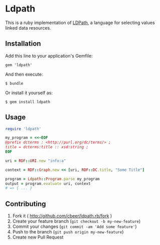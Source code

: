 # Ldpath

This is a ruby implementation of [LDPath](http://marmotta.apache.org/ldpath/language.html), a language for selecting values linked data resources.

## Installation

Add this line to your application's Gemfile:

    gem 'ldpath'

And then execute:

    $ bundle

Or install it yourself as:

    $ gem install ldpath

## Usage

```ruby
require 'ldpath'

my_program = <<-EOF
@prefix dcterms : <http://purl.org/dc/terms/> ;
title = dcterms:title :: xsd:string ;
EOF

uri = RDF::URI.new "info:a"

context = RDF::Graph.new << [uri, RDF::DC.title, "Some Title"]

program = Ldpath::Program.parse my_program
output = program.evaluate uri, context
# => { ... }
```
 
## Contributing

1. Fork it ( http://github.com/cbeer/ldpath.rb/fork )
2. Create your feature branch (`git checkout -b my-new-feature`)
3. Commit your changes (`git commit -am 'Add some feature'`)
4. Push to the branch (`git push origin my-new-feature`)
5. Create new Pull Request
